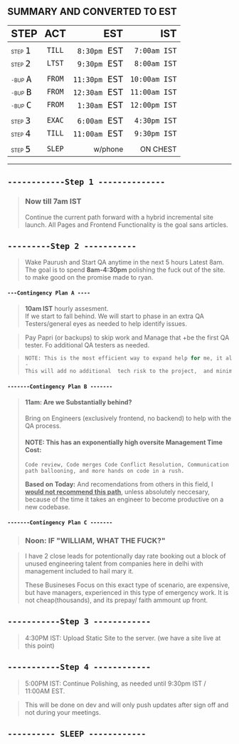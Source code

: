 ## SUMMARY AND CONVERTED TO EST
| <big><big>STEP</big></big>  |<big><big>ACT</big></big>| <big><big>EST</big></big>      |      <big><big>IST</big></big> |
|:------|:------:|---------:|---------:|
||||
|<small><small>STEP</small></small> <kbd><big><big>`1`</big></big></kbd>| <kbd><big>TILL</big></kbd> |<kbd><big> 8:30pm<big> <kbd>`EST`</kbd><kbd>|<kbd><big> 7:00am   <kbd>`IST`</kbd></big></kdb>|  WILLIAM FOCUS
|<small><small>STEP</small></small> <kbd><big><big>`2`</big></big></kbd>| <kbd><big>LTST</big></kbd> |<kbd><big> 9:30pm<big> <kbd>`EST`</kbd><kbd>|<kbd><big> 8:00am   <kbd>`IST`</kbd></big></kdb>|  WAKE PAURUSH LATEST
||||
|<small><small>-BUP</small></small> <kbd><big><big>`A`</big></big></kbd>| <kbd><big>FROM</big></kbd> |<kbd><big>11:30pm<big> <kbd>`EST`</kbd><kbd>|<kbd><big>10:00am   <kbd>`IST`</kbd></big></kdb>| +?QA FOLKS
|<small><small>-BUP</small></small> <kbd><big><big>`B`</big></big></kbd>| <kbd><big>FROM</big></kbd> |<kbd><big>12:30am<big> <kbd>`EST`</kbd><kbd>|<kbd><big>11:00am   <kbd>`IST`</kbd></big></kdb>| +?ENGINEERS
|<small><small>-BUP</small></small> <kbd><big><big>`C`</big></big></kbd>| <kbd><big>FROM</big></kbd> |<kbd><big> 1:30am<big> <kbd>`EST`</kbd><kbd>|<kbd><big>12:00pm   <kbd>`IST`</kbd></big></kdb>| -?HAIL MARY
||||
|<small><small>STEP</small></small> <kbd><big><big>`3`</big></big></kbd>| <kbd><big>EXAC</big></kbd> |<kbd><big> 6:00am<big> <kbd>`EST`</kbd><kbd>|<kbd><big> 4:30pm   <kbd>`IST`</kbd></big></kdb>|  GO LIVE
|<small><small>STEP</small></small> <kbd><big><big>`4`</big></big></kbd>| <kbd><big>TILL</big></kbd> |<kbd><big>11:00am<big> <kbd>`EST`</kbd><kbd>|<kbd><big> 9:30pm   <kbd>`IST`</kbd></big></kdb>|  NON CRITICAL EDITS
||||
|<small><small>STEP</small></small> <kbd><big><big>`5`</big></big></kbd>| <kbd><big>SLEP</big></kbd> |  w/phone    | ON CHEST |  Incase emergency 

*** 

## ```------------Step 1 --------------```
> ### **Now till 7am IST** 
> Continue the current path forward with a hybrid incremental site launch. All Pages and Frontend Functionality is the goal sans articles.

## ```---------Step 2 -----------```
> Wake Paurush and Start QA anytime in the next 5 hours Latest 8am. The goal is to spend **8am-4:30pm** polishing the fuck out of the site. to make good on the promise made to ryan.

#### ```---Contingency Plan A ----```
> **10am IST** hourly assesment. <br>
> If we start to fall behind. We will start to phase in an extra QA Testers/general eyes as needed to help identify issues.

> Pay Papri (or backups) to skip work and Manage that +be the first QA tester. Fo additional QA testers as needed.

> ```js
> NOTE: This is the most efficient way to expand help for me, it also allows Kelly to pop in and out a her convenience
> -
> This will add no additional  tech risk to the project,  and minimal management Time  Cost. It will be managed  through 3rd party SaaS QA tools with a 1 step  integration process.
> ```

#### ```-------Contingency Plan B -------```
> #### **11am:** Are we Substantially behind?
> Bring on Engineers (exclusively frontend, no backend) to help with the QA process. 
>
> #### **NOTE:** This has an exponentially high oversite Management Time Cost:</mark> 
> `Code review, Code merges Code Conflict Resolution, Communication path ballooning, and more hands on code in a rush.`
> 
> **Based on Today:** And recomendations from others in this field, 
I <ins><b>would not recommend this path</b></ins>, unless absolutely neccesary, because of the time it takes an engineer to become productive on a new codebase.

#### ```-------Contingency Plan C -------```
> ### **Noon:** IF "WILLIAM, WHAT THE FUCK?"

> I have 2 close leads for potentionally
> day rate booking out a block of unused
> engineering talent from companies here
> in delhi with management included to
> hail mary it.
>
> These Busineses Focus on this exact
> type of scenario, are expensive, but
> have managers, experienced in this 
> type of emergency work. It is not 
> cheap(thousands), and its prepay/
> faith ammount up front.

## ```-----------Step 3 ------------```
> 4:30PM IST: Upload Static Site to the server. 
> (we have a site live at this point)

## ```-----------Step 4 ------------```
> 5:00PM IST: Continue Polishing,
> as needed until 9:30pm IST / 11:00AM EST.

> This will be done on dev and will only push updates after sign off and not during your meetings.

## ```---------- SLEEP ------------```